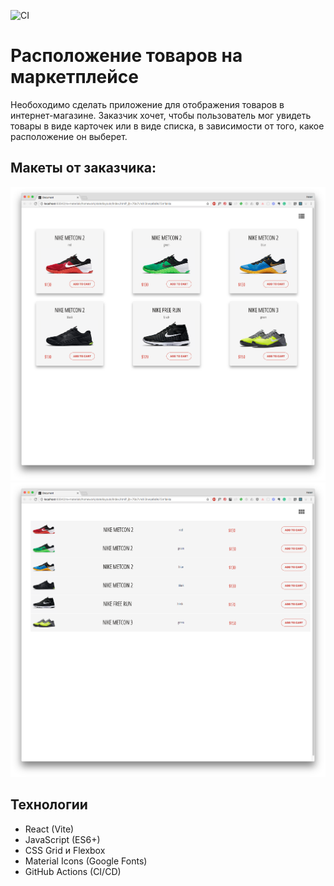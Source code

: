 ![CI](https://github.com/VikiKuk/product-layout-switcher/actions/workflows/ci.yml/badge.svg)

# Расположение товаров на маркетплейсе

Необоходимо сделать приложение для отображения товаров в интернет-магазине. Заказчик хочет, чтобы пользователь мог увидеть товары в виде карточек или в виде списка, в зависимости от того, какое расположение он выберет.

## Макеты от заказчика:
![card_view Отображение карточками](./public/card_view.png)
![list_view Отображение списком](./public/list_view.png)

## Технологии
- React (Vite)
- JavaScript (ES6+)
- CSS Grid и Flexbox
- Material Icons (Google Fonts)
- GitHub Actions (CI/CD)